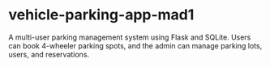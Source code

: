 # vehicle-parking-app-mad1
A multi-user parking management system using Flask and SQLite. Users can book 4-wheeler parking spots, and the admin can manage parking lots, users, and reservations.
